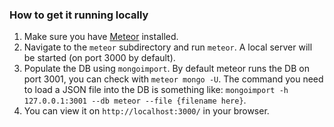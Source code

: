 ### How to get it running locally

1. Make sure you have [Meteor](https://www.meteor.com/install) installed.
2. Navigate to the `meteor` subdirectory and run `meteor`. A local server will be started (on port 3000 by default).
3. Populate the DB using `mongoimport`. By default meteor runs the DB on port 3001, you can check with `meteor mongo -U`. The command you need to load a JSON file into the DB is something like: `mongoimport -h 127.0.0.1:3001 --db meteor --file {filename here}`.
4. You can view it on `http://localhost:3000/` in your browser.